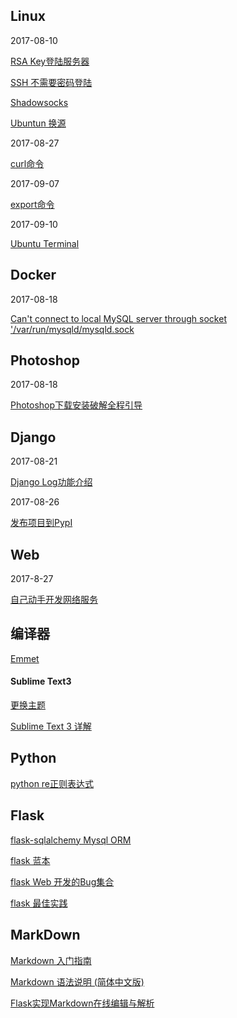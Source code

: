 ## Linux ##

2017-08-10

[RSA Key登陆服务器](http://blog.csdn.net/hawkdowen/article/details/38611051)

[SSH 不需要密码登陆](http://blog.csdn.net/hexudong08/article/details/7546027)

[Shadowsocks](https://www.loyalsoldier.me/fuck-the-gfw-with-my-own-shadowsocks-server/)

[Ubuntun 换源](https://zhuanlan.zhihu.com/p/27187622)


2017-08-27

[curl命令](http://blog.51yip.com/linux/1049.html)

2017-09-07

[export命令](http://blog.csdn.net/bailyzheng/article/details/7488769)

2017-09-10

[Ubuntu Terminal](http://www.cnblogs.com/cobbliu/p/3629772.html)



## Docker ##

2017-08-18

[Can't connect to local MySQL server through socket '/var/run/mysqld/mysqld.sock](https://stackoverflow.com/questions/11657829/error-2002-hy000-cant-connect-to-local-mysql-server-through-socket-var-run)

## Photoshop ##

2017-08-18

[Photoshop下载安装破解全程引导](http://tieba.baidu.com/p/4791130877)

## Django ##

2017-08-21

[Django Log功能介绍](https://blog.igevin.info/posts/python-log/)

2017-08-26

[发布项目到PypI](https://www.shiyanlou.com/courses/596/labs/2053/document)

##  Web  ##

2017-8-27

[自己动手开发网络服务](http://codingpy.com/article/build-a-simple-web-server-part-one/)

## 编译器 ##

[Emmet](http://www.w3cplus.com/tools/using-emmet-speed-front-end-web-development.html)


#### Sublime Text3 ####

[更换主题](http://blog.sina.com.cn/s/blog_7035c6ac0102uwi6.html)

[Sublime Text 3 详解](http://www.cnblogs.com/bananaplan/p/Sublime-Text-3-Powerful.html)

## Python ##

[python re正则表达式](http://www.cnblogs.com/zhoujinyi/p/3159903.html)

## Flask ##

[flask-sqlalchemy Mysql ORM](https://wing324.github.io/2017/02/25/%E4%BD%BF%E7%94%A8flask-sqlalchemy%E7%8E%A9%E8%BD%ACMySQL/)

[flask 蓝本](https://www.zhihu.com/question/31748237)

[flask Web 开发的Bug集合](http://blog.csdn.net/qq_33528613/article/details/75053697)

[flask 最佳实践](https://spacewander.github.io/explore-flask-zh/1-introduction.html)

## MarkDown ##

[Markdown 入门指南](http://www.jianshu.com/p/1e402922ee32/)

[Markdown 语法说明 (简体中文版) ](http://www.appinn.com/markdown/)

[Flask实现Markdown在线编辑与解析](https://www.cdxy.me/?p=719)








